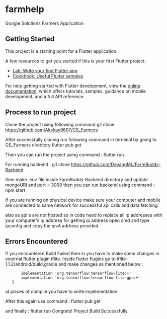 # farmhelp

Google Solutions Farmers Application

## Getting Started

This project is a starting point for a Flutter application.

A few resources to get you started if this is your first Flutter project:

- [Lab: Write your first Flutter app](https://docs.flutter.dev/get-started/codelab)
- [Cookbook: Useful Flutter samples](https://docs.flutter.dev/cookbook)

For help getting started with Flutter development, view the
[online documentation](https://docs.flutter.dev/), which offers tutorials,
samples, guidance on mobile development, and a full API reference.

## Process to run project
Clone the project using following command
git clone https://github.com/Akshay9607/GS_Farmers

After successfully cloning 
run following command in terminal by going to GS_Farmers directory
flutter pub get

Then you can run the project using command : flutter run 

For running backend : git clone https://github.com/DevangML/FarmBuddy-Backend

then make .env file inside FarmBuddy-Backend directory and
update mongoURI and
port = 3000
then you can run backend using command : npm start

If you are running on physical device make sure your computer and mobile are connected to same network for successful api calls and data fetching.

also as api's are not hosted so in code need to replace all ip addresses with your computer's ip address
for getting ip address open cmd and type ipconfig and copy the ipv4 address provided.


## Errors Encountered
If you encountered Build Failed then in you have to make some changes in external flutter plugin tflite.
Inside flutter flugins go to tflite-1.1.2/android/build.gradle 
and make changes as mentioned below : 

 ``` dependencies {
        implementation 'org.tensorflow:tensorflow-lite:+'
        implementation 'org.tensorflow:tensorflow-lite-gpu:+'
    } 
 ```    
at places of compile you have to write implementation.

After this again use command : flutter pub get

and finally : flutter run
Congrats! Project Build Successfully.
